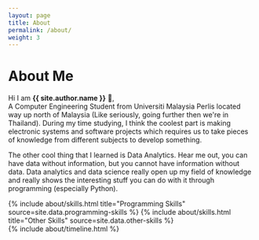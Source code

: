 ```yaml
---
layout: page
title: About
permalink: /about/
weight: 3
---
```


# **About Me**

Hi I am **{{ site.author.name }}** :wave:,<br>
A Computer Engineering Student from Universiti Malaysia Perlis located way up north of Malaysia (Like seriously, going further then we're in Thailand). During my time studying, I think the coolest part is making electronic systems and software projects which requires us to take pieces of knowledge from different subjects to develop something.

The other cool thing that I learned is Data Analytics. Hear me out, you can have data without information, but you cannot have information without data. Data analytics and data science really open up my field of knowledge and really shows the interesting stuff you can do with it through programming (especially Python).

<div class="row">
{% include about/skills.html title="Programming Skills" source=site.data.programming-skills %}
{% include about/skills.html title="Other Skills" source=site.data.other-skills %}
</div>

<div class="row">
{% include about/timeline.html %}
</div>